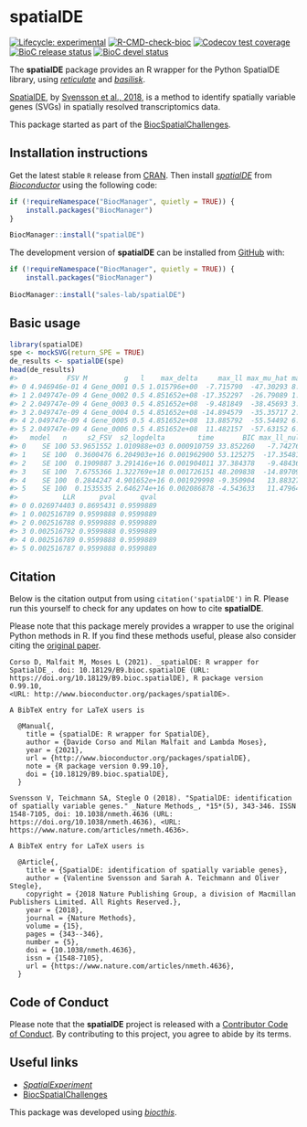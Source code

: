 
<!-- README.md is generated from README.Rmd. Please edit that file -->

# spatialDE

<!-- badges: start -->

[![Lifecycle:
experimental](https://img.shields.io/badge/lifecycle-experimental-orange.svg)](https://www.tidyverse.org/lifecycle/#experimental)
[![R-CMD-check-bioc](https://github.com/sales-lab/spatialDE/workflows/R-CMD-check-bioc/badge.svg)](https://github.com/sales-lab/spatialDE/actions)
[![Codecov test
coverage](https://codecov.io/gh/sales-lab/spatialDE/branch/main/graph/badge.svg)](https://codecov.io/gh/sales-lab/spatialDE?branch=main)
[![BioC release
status](http://www.bioconductor.org/shields/build/release/bioc/spatialDE.svg)](https://bioconductor.org/checkResults/release/bioc-LATEST/spatialDE)
[![BioC devel
status](http://www.bioconductor.org/shields/build/devel/bioc/spatialDE.svg)](https://bioconductor.org/checkResults/devel/bioc-LATEST/spatialDE)
<!-- badges: end -->

The **spatialDE** package provides an R wrapper for the Python SpatialDE
library, using
*[reticulate](https://CRAN.R-project.org/package=reticulate)* and
*[basilisk](https://bioconductor.org/packages/3.14/basilisk)*.

[SpatialDE](https://github.com/Teichlab/SpatialDE), by [Svensson et al.,
2018](https://doi.org/10.1038/nmeth.4636), is a method to identify
spatially variable genes (SVGs) in spatially resolved transcriptomics
data.

This package started as part of the
[BiocSpatialChallenges](https://helenalc.github.io/BiocSpatialChallenges/index.html).

## Installation instructions

Get the latest stable `R` release from
[CRAN](http://cran.r-project.org/). Then install
*[spatialDE](https://bioconductor.org/packages/3.14/spatialDE)* from
[*Bioconductor*](http://bioconductor.org/) using the following code:

``` r
if (!requireNamespace("BiocManager", quietly = TRUE)) {
    install.packages("BiocManager")
}

BiocManager::install("spatialDE")
```

The development version of **spatialDE** can be installed from
[GitHub](https://github.com/sales-lab/spatialDE) with:

``` r
if (!requireNamespace("BiocManager", quietly = TRUE)) {
    install.packages("BiocManager")
    
BiocManager::install("sales-lab/spatialDE")
```

## Basic usage

``` r
library(spatialDE)
spe <- mockSVG(return_SPE = TRUE)
de_results <- spatialDE(spe)
head(de_results)
#>            FSV M         g   l    max_delta     max_ll max_mu_hat max_s2_t_hat
#> 0 4.946946e-01 4 Gene_0001 0.5 1.015796e+00  -7.715790  -47.30293 8.742130e+02
#> 1 2.049747e-09 4 Gene_0002 0.5 4.851652e+08 -17.352297  -26.79089 1.479568e-06
#> 2 2.049747e-09 4 Gene_0003 0.5 4.851652e+08  -9.481849  -38.45693 3.048459e-06
#> 3 2.049747e-09 4 Gene_0004 0.5 4.851652e+08 -14.894579  -35.35717 2.576871e-06
#> 4 2.049747e-09 4 Gene_0005 0.5 4.851652e+08  13.885792  -55.54492 6.359242e-06
#> 5 2.049747e-09 4 Gene_0006 0.5 4.851652e+08  11.482157  -57.63152 6.845996e-06
#>   model   n     s2_FSV  s2_logdelta        time       BIC max_ll_null
#> 0    SE 100 53.9651552 1.010988e+03 0.000910759 33.852260   -7.742764
#> 1    SE 100  0.3600476 6.204903e+16 0.001962900 53.125275  -17.354814
#> 2    SE 100  0.1909887 3.291416e+16 0.001904011 37.384378   -9.484365
#> 3    SE 100  7.6755366 1.322769e+18 0.001726151 48.209838  -14.897096
#> 4    SE 100  0.2844247 4.901652e+16 0.001929998 -9.350904   13.883275
#> 5    SE 100  0.1535535 2.646274e+16 0.002086878 -4.543633   11.479640
#>           LLR      pval      qval
#> 0 0.026974403 0.8695431 0.9599889
#> 1 0.002516789 0.9599888 0.9599889
#> 2 0.002516788 0.9599888 0.9599889
#> 3 0.002516792 0.9599888 0.9599889
#> 4 0.002516789 0.9599888 0.9599889
#> 5 0.002516787 0.9599888 0.9599889
```

## Citation

Below is the citation output from using `citation('spatialDE')` in R.
Please run this yourself to check for any updates on how to cite
**spatialDE**.

Please note that this package merely provides a wrapper to use the
original Python methods in R. If you find these methods useful, please
also consider citing the [original
paper](https://doi.org/10.1038/nmeth.4636).


    Corso D, Malfait M, Moses L (2021). _spatialDE: R wrapper for
    SpatialDE_. doi: 10.18129/B9.bioc.spatialDE (URL:
    https://doi.org/10.18129/B9.bioc.spatialDE), R package version 0.99.10,
    <URL: http://www.bioconductor.org/packages/spatialDE>.

    A BibTeX entry for LaTeX users is

      @Manual{,
        title = {spatialDE: R wrapper for SpatialDE},
        author = {Davide Corso and Milan Malfait and Lambda Moses},
        year = {2021},
        url = {http://www.bioconductor.org/packages/spatialDE},
        note = {R package version 0.99.10},
        doi = {10.18129/B9.bioc.spatialDE},
      }

    Svensson V, Teichmann SA, Stegle O (2018). "SpatialDE: identification
    of spatially variable genes." _Nature Methods_, *15*(5), 343-346. ISSN
    1548-7105, doi: 10.1038/nmeth.4636 (URL:
    https://doi.org/10.1038/nmeth.4636), <URL:
    https://www.nature.com/articles/nmeth.4636>.

    A BibTeX entry for LaTeX users is

      @Article{,
        title = {SpatialDE: identification of spatially variable genes},
        author = {Valentine Svensson and Sarah A. Teichmann and Oliver Stegle},
        copyright = {2018 Nature Publishing Group, a division of Macmillan Publishers Limited. All Rights Reserved.},
        year = {2018},
        journal = {Nature Methods},
        volume = {15},
        pages = {343--346},
        number = {5},
        doi = {10.1038/nmeth.4636},
        issn = {1548-7105},
        url = {https://www.nature.com/articles/nmeth.4636},
      }

## Code of Conduct

Please note that the **spatialDE** project is released with a
[Contributor Code of
Conduct](https://contributor-covenant.org/version/2/0/CODE_OF_CONDUCT.html).
By contributing to this project, you agree to abide by its terms.

## Useful links

-   *[SpatialExperiment](https://bioconductor.org/packages/3.14/SpatialExperiment)*
-   [BiocSpatialChallenges](https://helenalc.github.io/BiocSpatialChallenges/index.html)

This package was developed using
*[biocthis](https://bioconductor.org/packages/3.14/biocthis)*.
